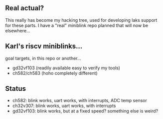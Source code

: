 ## Real actual?
This really has become my hacking tree, used for developing laks support for these parts.
I have a "real" miniblink repo planned that will now be elsewhere...

## Karl's riscv miniblinks...

goal targets, in this repo or another...
* gd32vf103 (readily available easy to verify my tools)
* ch582/ch583 (hoho completely different)

## Status
* ch582: blink works, uart works, with interrupts, ADC temp sensor
* ch32v307: blink works, uart works, with interrupts
* gd32vf103: blink works, but at a fixed speed? something else is weird?
